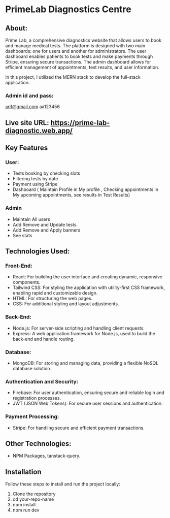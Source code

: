 # PrimeLab Diagnostics Centre
## About:
 Prime Lab, a comprehensive diagnostics website that allows users to book and manage medical tests. The platform is designed with two main dashboards: one for users and another for administrators. The user dashboard enables patients to book tests and make payments through Stripe, ensuring secure transactions. The admin dashboard allows for efficient management of appointments, test results, and user information.

In this project, I utilized the MERN stack to develop the full-stack application.

### Admin id and pass:
arif@gmail.com
aa123456

## Live site URL: https://prime-lab-diagnostic.web.app/



 ## Key Features
 ### User:
 * Tests booking by checking slots
 * Filtering tests by date
 * Payment using Stripe
 * Dashboard ( Maintain Profile in My profile , Checking appointments in My upcoming appointments, see results in Test Results)

### Admin 
* Maintain All users
* Add Remove and Update tests
* Add Remove and Apply banners
* See stats
## Technologies Used:
### Front-End:

 - React: For building the user interface and creating dynamic, responsive components.
 - Tailwind CSS: For styling the application with utility-first CSS framework, enabling rapid and customizable design.
 - HTML: For structuring the web pages.
 - CSS: For additional styling and layout adjustments.
   
### Back-End:

 - Node.js: For server-side scripting and handling client requests.
 - Express: A web application framework for Node.js, used to build the back-end and handle routing.
### Database:

 - MongoDB: For storing and managing data, providing a flexible NoSQL database solution.
### Authentication and Security:

- Firebase: For user authentication, ensuring secure and reliable login and registration processes.
- JWT (JSON Web Tokens): For secure user sessions and authentication.
### Payment Processing:

 - Stripe: For handling secure and efficient payment transactions.

## Other Technologies:
 - NPM Packages, tanstack-query.
## Installation

Follow these steps to install and run the project locally:
1. Clone the repository
2. cd your-repo-name
3. npm install
4. npm run dev
  
